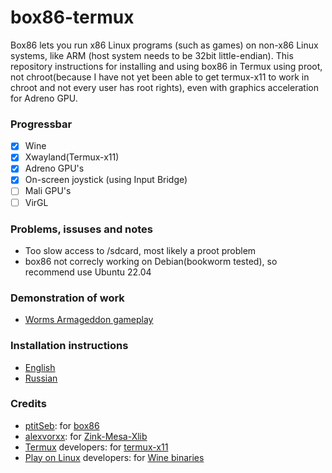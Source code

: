 # box86-termux
Box86 lets you run x86 Linux programs (such as games) on non-x86 Linux systems, like ARM (host system needs to be 32bit little-endian). This repository instructions for installing and using box86 in Termux using proot, not chroot(because I have not yet been able to get termux-x11 to work in chroot and not every user has root rights), even with graphics acceleration for Adreno GPU.
### Progressbar
- [x] Wine
- [x] Xwayland(Termux-x11)
- [x] Adreno GPU's
- [x] On-screen joystick (using Input Bridge)
- [ ] Mali GPU's
- [ ] VirGL
### Problems, issuses and notes
- Too slow access to /sdcard, most likely a proot problem
- box86 not correcly working on Debian(bookworm tested), so recommend use Ubuntu 22.04
### Demonstration of work
- [Worms Armageddon gameplay](https://www.youtube.com/watch?v=OwUfBx2Tbh8)
### Installation instructions
- [English](https://github.com/wormstest/box86-termux/blob/main/docs/INSTALLATION.md)
- [Russian](https://github.com/wormstest/box86-termux/blob/main/docs/INSTALLATION(ru).md)
### Credits
- [ptitSeb](https://github.com/ptitSeb): for [box86](https://github.com/ptitSeb/box86)
- [alexvorxx](https://github.com/alexvorxx): for [Zink-Mesa-Xlib](https://github.com/alexvorxx/Zink-Mesa-Xlib)
- [Termux](https://github.com/termux) developers: for [termux-x11](https://github.com/termux/termux-x11)
- [Play on Linux](https://www.playonlinux.com) developers: for [Wine binaries](https://www.playonlinux.com/wine)
